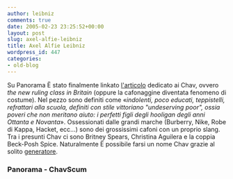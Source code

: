 ```yaml
---
author: leibniz
comments: true
date: 2005-02-23 23:25:52+00:00
layout: post
slug: axel-alfie-leibniz
title: Axel Alfie Leibniz
wordpress_id: 447
categories:
- old-blog
---
```


Su Panorama Ë stato finalmente linkato [l'articolo](http://www.panorama.it/europa/capitali/articolo/ix1-A020001029264) dedicato ai Chav, ovvero _the new ruling class in Britain_ (oppure la cafonaggine diventata fenomeno di costume). Nel pezzo sono definiti come «_indolenti,
poco educati, teppistelli, refrattari alla scuola, definiti con stile
vittoriano "undeserving poor", ossia poveri che non meritano aiuto: i
perfetti figli degli hooligan degli anni Ottanta e Novanta_».
Ossessionati dalle grandi marche (Burberry, Nike, Robe di Kappa,
Hacket, ecc...) sono dei grossissimi cafoni con un proprio slang. Tra i
presunti Chav ci sono Britney Spears, Christina Aguilera e la coppia
Beck-Posh Spice. Naturalmente Ë possibile farsi un nome Chav grazie al
solito [generatore](http://www.chavscum.co.uk/name.php).




### Panorama - ChavScum 
